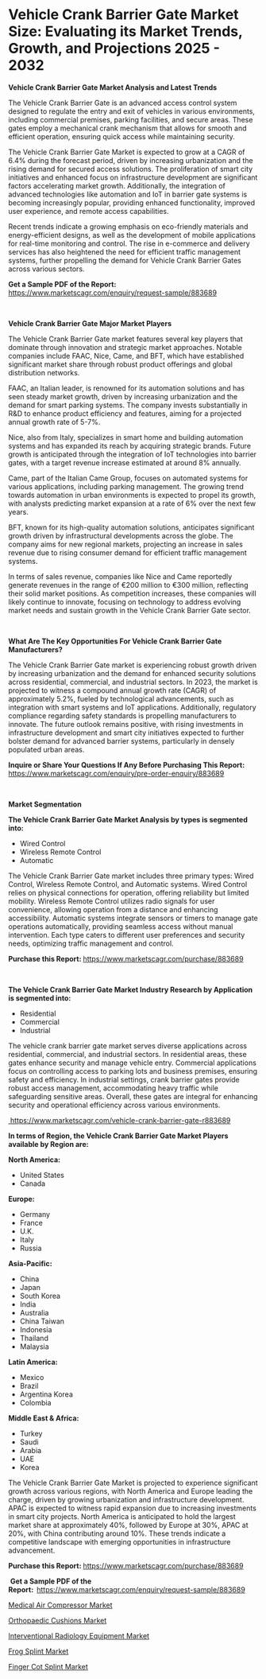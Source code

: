<p><h1>Vehicle Crank Barrier Gate Market Size: Evaluating its Market Trends, Growth, and Projections 2025 - 2032</h1></p><p><strong>Vehicle Crank Barrier Gate Market Analysis and Latest Trends</strong></p>
<p><p>The Vehicle Crank Barrier Gate is an advanced access control system designed to regulate the entry and exit of vehicles in various environments, including commercial premises, parking facilities, and secure areas. These gates employ a mechanical crank mechanism that allows for smooth and efficient operation, ensuring quick access while maintaining security.</p><p>The Vehicle Crank Barrier Gate Market is expected to grow at a CAGR of 6.4% during the forecast period, driven by increasing urbanization and the rising demand for secured access solutions. The proliferation of smart city initiatives and enhanced focus on infrastructure development are significant factors accelerating market growth. Additionally, the integration of advanced technologies like automation and IoT in barrier gate systems is becoming increasingly popular, providing enhanced functionality, improved user experience, and remote access capabilities.</p><p>Recent trends indicate a growing emphasis on eco-friendly materials and energy-efficient designs, as well as the development of mobile applications for real-time monitoring and control. The rise in e-commerce and delivery services has also heightened the need for efficient traffic management systems, further propelling the demand for Vehicle Crank Barrier Gates across various sectors.</p></p>
<p><strong>Get a Sample PDF of the Report:&nbsp;</strong> <a href="https://www.marketscagr.com/enquiry/request-sample/883689?utm_campaign=2887&utm_medium=2&utm_source=Github&utm_content=ia&utm_term=11042025&utm_id=vehicle-crank-barrier-gate">https://www.marketscagr.com/enquiry/request-sample/883689</a></p>
<p>&nbsp;</p>
<p><strong>Vehicle Crank Barrier Gate Major Market Players</strong></p>
<p><p>The Vehicle Crank Barrier Gate market features several key players that dominate through innovation and strategic market approaches. Notable companies include FAAC, Nice, Came, and BFT, which have established significant market share through robust product offerings and global distribution networks.</p><p>FAAC, an Italian leader, is renowned for its automation solutions and has seen steady market growth, driven by increasing urbanization and the demand for smart parking systems. The company invests substantially in R&D to enhance product efficiency and features, aiming for a projected annual growth rate of 5-7%.</p><p>Nice, also from Italy, specializes in smart home and building automation systems and has expanded its reach by acquiring strategic brands. Future growth is anticipated through the integration of IoT technologies into barrier gates, with a target revenue increase estimated at around 8% annually.</p><p>Came, part of the Italian Came Group, focuses on automated systems for various applications, including parking management. The growing trend towards automation in urban environments is expected to propel its growth, with analysts predicting market expansion at a rate of 6% over the next few years.</p><p>BFT, known for its high-quality automation solutions, anticipates significant growth driven by infrastructural developments across the globe. The company aims for new regional markets, projecting an increase in sales revenue due to rising consumer demand for efficient traffic management systems.</p><p>In terms of sales revenue, companies like Nice and Came reportedly generate revenues in the range of €200 million to €300 million, reflecting their solid market positions. As competition increases, these companies will likely continue to innovate, focusing on technology to address evolving market needs and sustain growth in the Vehicle Crank Barrier Gate sector.</p></p>
<p>&nbsp;</p>
<p><strong>What Are The Key Opportunities For Vehicle Crank Barrier Gate Manufacturers?</strong></p>
<p><p>The Vehicle Crank Barrier Gate market is experiencing robust growth driven by increasing urbanization and the demand for enhanced security solutions across residential, commercial, and industrial sectors. In 2023, the market is projected to witness a compound annual growth rate (CAGR) of approximately 5.2%, fueled by technological advancements, such as integration with smart systems and IoT applications. Additionally, regulatory compliance regarding safety standards is propelling manufacturers to innovate. The future outlook remains positive, with rising investments in infrastructure development and smart city initiatives expected to further bolster demand for advanced barrier systems, particularly in densely populated urban areas.</p></p>
<p><strong>Inquire or Share Your Questions If Any Before Purchasing This Report:</strong> <a href="https://www.marketscagr.com/enquiry/pre-order-enquiry/883689?utm_campaign=2887&utm_medium=2&utm_source=Github&utm_content=ia&utm_term=11042025&utm_id=vehicle-crank-barrier-gate">https://www.marketscagr.com/enquiry/pre-order-enquiry/883689</a></p>
<p>&nbsp;</p>
<p><strong>Market Segmentation</strong></p>
<p><strong>The Vehicle Crank Barrier Gate Market Analysis by types is segmented into:</strong></p>
<p><ul><li>Wired Control</li><li>Wireless Remote Control</li><li>Automatic</li></ul></p>
<p><p>The Vehicle Crank Barrier Gate market includes three primary types: Wired Control, Wireless Remote Control, and Automatic systems. Wired Control relies on physical connections for operation, offering reliability but limited mobility. Wireless Remote Control utilizes radio signals for user convenience, allowing operation from a distance and enhancing accessibility. Automatic systems integrate sensors or timers to manage gate operations automatically, providing seamless access without manual intervention. Each type caters to different user preferences and security needs, optimizing traffic management and control.</p></p>
<p><strong>Purchase this Report:&nbsp;</strong><a href="https://www.marketscagr.com/purchase/883689?utm_campaign=2887&utm_medium=2&utm_source=Github&utm_content=ia&utm_term=11042025&utm_id=vehicle-crank-barrier-gate">https://www.marketscagr.com/purchase/883689</a></p>
<p>&nbsp;</p>
<p><strong>The Vehicle Crank Barrier Gate Market Industry Research by Application is segmented into:</strong></p>
<p><ul><li>Residential</li><li>Commercial</li><li>Industrial</li></ul></p>
<p><p>The vehicle crank barrier gate market serves diverse applications across residential, commercial, and industrial sectors. In residential areas, these gates enhance security and manage vehicle entry. Commercial applications focus on controlling access to parking lots and business premises, ensuring safety and efficiency. In industrial settings, crank barrier gates provide robust access management, accommodating heavy traffic while safeguarding sensitive areas. Overall, these gates are integral for enhancing security and operational efficiency across various environments.</p></p>
<p><a href="https://www.marketscagr.com/vehicle-crank-barrier-gate-r883689?utm_campaign=2887&utm_medium=2&utm_source=Github&utm_content=ia&utm_term=11042025&utm_id=vehicle-crank-barrier-gate">&nbsp;https://www.marketscagr.com/vehicle-crank-barrier-gate-r883689</a></p>
<p><strong>In terms of Region, the Vehicle Crank Barrier Gate Market Players available by Region are:</strong></p>
<p>
    <p> <strong> North America: </strong>
        <ul>
            <li>United States</li>
            <li>Canada</li>
        </ul>
        </p> 
    <p> <strong> Europe: </strong>
        <ul>
            <li>Germany</li>
            <li>France</li>
            <li>U.K.</li>
            <li>Italy</li>
            <li>Russia</li>
        </ul>
        </p> 
    <p> <strong> Asia-Pacific: </strong>
        <ul>
            <li>China</li>
            <li>Japan</li>
            <li>South Korea</li>
            <li>India</li>
            <li>Australia</li>
            <li>China Taiwan</li>
            <li>Indonesia</li>
            <li>Thailand</li>
            <li>Malaysia</li>
        </ul>
        </p> 
    <p> <strong> Latin America: </strong>
        <ul>
            <li>Mexico</li>
            <li>Brazil</li>
            <li>Argentina Korea</li>
            <li>Colombia</li>
        </ul>
        </p> 
    <p> <strong> Middle East & Africa: </strong>
        <ul>
            <li>Turkey</li>
            <li>Saudi</li>
            <li>Arabia</li>
            <li>UAE</li>
            <li>Korea</li>
        </ul>
    </p>
    </p>
<p><p>The Vehicle Crank Barrier Gate Market is projected to experience significant growth across various regions, with North America and Europe leading the charge, driven by growing urbanization and infrastructure development. APAC is expected to witness rapid expansion due to increasing investments in smart city projects. North America is anticipated to hold the largest market share at approximately 40%, followed by Europe at 30%, APAC at 20%, with China contributing around 10%. These trends indicate a competitive landscape with emerging opportunities in infrastructure advancement.</p></p>
<p><strong>Purchase this Report: </strong><a href="https://www.marketscagr.com/purchase/883689?utm_campaign=2887&utm_medium=2&utm_source=Github&utm_content=ia&utm_term=11042025&utm_id=vehicle-crank-barrier-gate">https://www.marketscagr.com/purchase/883689</a></p>
<p>&nbsp;<strong>Get a Sample PDF of the Report:&nbsp;&nbsp;</strong><a href="https://www.marketscagr.com/enquiry/request-sample/883689?utm_campaign=2887&utm_medium=2&utm_source=Github&utm_content=ia&utm_term=11042025&utm_id=vehicle-crank-barrier-gate">https://www.marketscagr.com/enquiry/request-sample/883689</a></p>
<p><strong></strong></p>
<p><p><a href="https://www.linkedin.com/pulse/medical-air-compressor-market-findings-indicatinga-cagr-iyhsc?utm_campaign=2887&utm_medium=2&utm_source=Github&utm_content=ia&utm_term=11042025&utm_id=vehicle-crank-barrier-gate">Medical Air Compressor Market</a></p><p><a href="https://www.linkedin.com/pulse/orthopaedic-cushions-market-size-expand-cagr-145-along-its-major-uzwlc?utm_campaign=2887&utm_medium=2&utm_source=Github&utm_content=ia&utm_term=11042025&utm_id=vehicle-crank-barrier-gate">Orthopaedic Cushions Market</a></p><p><a href="https://www.linkedin.com/pulse/understanding-surging-interventional-radiology-equipment-ghcwc?utm_campaign=2887&utm_medium=2&utm_source=Github&utm_content=ia&utm_term=11042025&utm_id=vehicle-crank-barrier-gate">Interventional Radiology Equipment Market</a></p><p><a href="https://www.linkedin.com/pulse/evaluating-current-future-growth-potential-frog-bmo2c?utm_campaign=2887&utm_medium=2&utm_source=Github&utm_content=ia&utm_term=11042025&utm_id=vehicle-crank-barrier-gate">Frog Splint Market</a></p><p><a href="https://www.linkedin.com/pulse/finger-cot-splint-market-research-report-provides-l6rdc?utm_campaign=2887&utm_medium=2&utm_source=Github&utm_content=ia&utm_term=11042025&utm_id=vehicle-crank-barrier-gate">Finger Cot Splint Market</a></p></p>